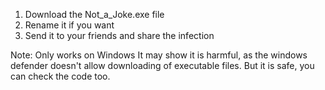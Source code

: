 1) Download the Not_a_Joke.exe file
2) Rename it if you want
3) Send it to your friends and share the infection

Note: Only works on Windows
      It may show it is harmful, as the windows defender 
      doesn't allow downloading of executable files.
      But it is safe, you can check the code too.
      
